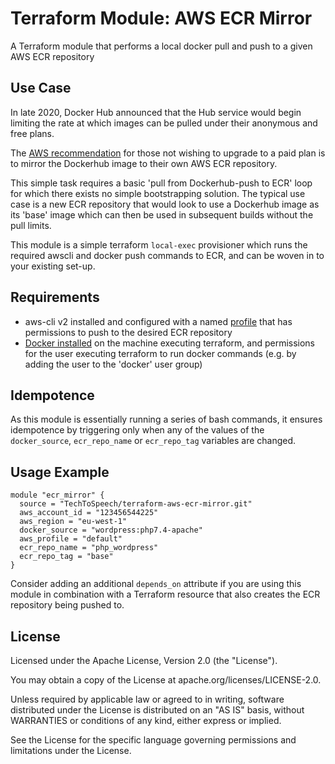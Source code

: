 # Terraform Module: AWS ECR Mirror

A Terraform module that performs a local docker pull and push to a given AWS ECR repository

## Use Case
In late 2020, Docker Hub announced that the Hub service would begin limiting the rate at which images can be pulled under their anonymous and free plans. 

The [AWS recommendation](https://aws.amazon.com/blogs/containers/advice-for-customers-dealing-with-docker-hub-rate-limits-and-a-coming-soon-announcement/) for those not wishing to upgrade to a paid plan is to mirror the Dockerhub image to their own AWS ECR repository. 

This simple task requires a basic 'pull from Dockerhub-push to ECR' loop for which there exists no simple bootstrapping solution. The typical use case is a new ECR repository that would look to use a Dockerhub image as its 'base' image which can then be used in subsequent builds without the pull limits. 

This module is a simple terraform `local-exec` provisioner which runs the required awscli and docker push commands to ECR, and can be woven in to your existing set-up. 

## Requirements

- aws-cli v2 installed and configured with a named [profile](https://docs.aws.amazon.com/cli/latest/userguide/cli-configure-profiles.html) that has permissions to push to the desired ECR repository
- [Docker installed](https://docs.docker.com/engine/install/) on the machine executing terraform, and permissions for the user executing terraform to run docker commands (e.g. by adding the user to the 'docker' user group)

## Idempotence

As this module is essentially running a series of bash commands, it ensures idempotence by triggering only when any of the values of the `docker_source`, `ecr_repo_name` or `ecr_repo_tag` variables are changed.

## Usage Example

```
module "ecr_mirror" {
  source = "TechToSpeech/terraform-aws-ecr-mirror.git"
  aws_account_id = "123456544225"
  aws_region = "eu-west-1"
  docker_source = "wordpress:php7.4-apache"
  aws_profile = "default"
  ecr_repo_name = "php_wordpress"
  ecr_repo_tag = "base"
}
```

Consider adding an additional `depends_on` attribute if you are using this module in combination with a Terraform resource that also creates the ECR repository being pushed to. 

## License
Licensed under the Apache License, Version 2.0 (the "License").

You may obtain a copy of the License at apache.org/licenses/LICENSE-2.0.

Unless required by applicable law or agreed to in writing, software distributed under the License is distributed on an "AS IS" basis, without WARRANTIES or conditions of any kind, either express or implied.

See the License for the specific language governing permissions and limitations under the License.